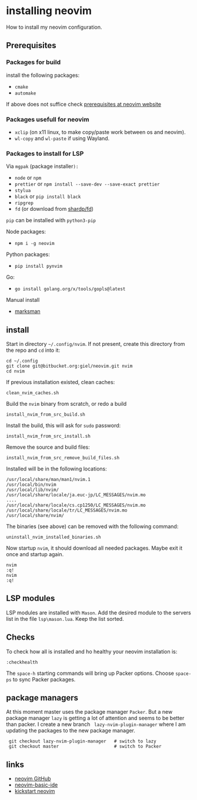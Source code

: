 # installing neovim

How to install my neovim configuration.

## Prerequisites

### Packages for build

install the following packages:

- `cmake`  
- `automake` 

If above does not suffice check [prerequisites at neovim website](https://github.com/neovim/neovim/wiki/Building-Neovim#build-prerequisites)


### Packages usefull for neovim

- `xclip` (on x11 linux, to make copy/paste work between os and neovim).
- `wl-copy` and `wl-paste` if using Wayland.

### Packages to install for LSP

Via `mgpak` (package installer`):`

- `node` or `npm`
- `prettier` or `npm install --save-dev --save-exact prettier`
- `stylua`
- `black` or `pip install black`
- `ripgrep`
- `fd` (or download from [shardp/fd](https://github.com/sharkdp/fd))

`pip` can be installed with `python3-pip`

Node packages:

- `npm i -g neovim`

Python packages:

- `pip install pynvim`

Go:

- `go install golang.org/x/tools/gopls@latest`

Manual install

- [marksman](https://github.com/artempyanykh/marksman)

## install

Start in directory `~/.config/nvim`. If not present, create this directory from the repo and `cd` into it:

    cd ~/.config
    git clone git@bitbucket.org:giel/neovim.git nvim
    cd nvim

If previous installation existed, clean caches:

    clean_nvim_caches.sh

Build the `nvim` binary from scratch, or redo a build

    install_nvim_from_src_build.sh

Install the build, this will ask for `sudo` password:

    install_nvim_from_src_install.sh

Remove the source and build files:

    install_nvim_from_src_remove_build_files.sh

Installed will be in the following locations:

    /usr/local/share/man/man1/nvim.1
    /usr/local/bin/nvim
    /usr/local/lib/nvim/
    /usr/local/share/locale/ja.euc-jp/LC_MESSAGES/nvim.mo
    ....
    /usr/local/share/locale/cs.cp1250/LC_MESSAGES/nvim.mo
    /usr/local/share/locale/tr/LC_MESSAGES/nvim.mo
    /usr/local/share/nvim/

The binaries (see above) can be removed with the following command:

    uninstall_nvim_installed_binaries.sh

Now startup `nvim`, it should download all needed packages. Maybe exit it once and startup again.

    nvim
    :q!
    nvim
    :q!

## LSP modules

LSP modules are installed with `Mason`. Add the desired module to the servers list in the file `lsp\mason.lua`. Keep the list sorted.

## Checks
To check how all is installed and ho healthy your neovim installation is:

    :checkhealth

The `space-h` starting commands will bring up Packer options. Choose `space-ps` to sync Packer packages.

## package managers

At this moment master uses the package manager `Packer`. But a new package manager `lazy` is getting a lot of attention and seems to be better than packer. I create a new branch ` lazy-nvim-plugin-manager` where I am updating the packages to the new package manager.

     git checkout lazy-nvim-plugin-manager   # switch to lazy
     git checkout master                     # switch to Packer

## links

- [neovim GitHub](https://github.com/neovim/neovim)
- [neovim-basic-ide](https://github.com/LunarVim/nvim-basic-ide)
- [kickstart neovim](https://github.com/nvim-lua/kickstart.nvim)
